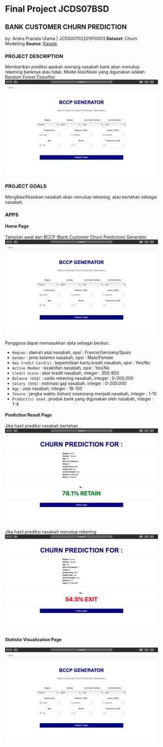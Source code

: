 # Final Project JCDS07BSD
## BANK CUSTOMER CHURN PREDICTION
by: Andra Pranata Utama | JCDS00702201910003
__Dataset__: Churn Modelling
__Source__: [Kaggle](https://www.kaggle.com/shrutimechlearn/churn-modelling)

### PROJECT DESCRIPTION
Memberikan prediksi apakah seorang nasabah bank akan menutup rekening banknya atau tidak.
Model klasifikasi yang digunakan adalah Random Forest Classifier
![Score](https://github.com/apeuta/Final_Project_JCDS07_ChurnPrediction_Bank/blob/master/img/homepage.png "Score")

### PROJECT GOALS
Mengklasifikasikan nasabah akan menutup rekening, atau bertahan sebagai nasabah.

### APPS
#### Home Page
Tampilan awal dari BCCP (Bank Customer Churn Prediction) Generator
![Home page](https://github.com/apeuta/Final_Project_JCDS07_ChurnPrediction_Bank/blob/master/img/homepage.png "Home Page")

Pengguna dapat memasukkan data sebagai berikut :
- `Region` : daerah asal nasabah, opsi : France/Germany/Spain
- `Gender` : jenis kelamin nasabah, opsi : Male/Female
- `Has Credit Card(s)` : kepemilikan kartu kredit nasabah, opsi : Yes/No
- `Active Member` : keaktifan nasabah, opsi : Yes/No
- `Credit Score` : skor kredit nasabah, integer : 350-850
- `Balance (US$)` : saldo rekening nasabah, integer : 0-300.000
- `Salary (US$)` : estimasi gaji nasabah, integer : 0-200.000
- `Age` : usia nasabah, integer : 18-100
- `Tenure` : jangka waktu (tahun) seseorang menjadi nasabah, integer : 1-10
- `Product(s) Used` : produk bank yang digunakan oleh nasabah, integer : 1-4

#### Prediction Result Page
Jika hasil prediksi nasabah bertahan
![Predict Retain](https://github.com/apeuta/Final_Project_JCDS07_ChurnPrediction_Bank/blob/master/img/pred-retain.png "Predict Retain")

Jika hasil prediksi nasabah menutup rekening
![Predict Exit](https://github.com/apeuta/Final_Project_JCDS07_ChurnPrediction_Bank/blob/master/img/pred-exit.png "Predict Exit")

#### Statistic Visualization Page
![Stats Page](https://github.com/apeuta/Final_Project_JCDS07_ChurnPrediction_Bank/blob/master/img/homepage.png "Stats Page")